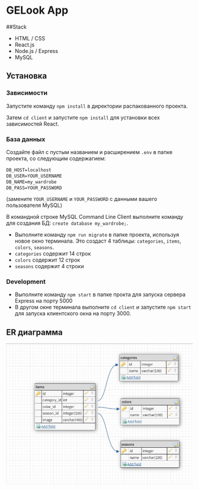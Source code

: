 # GELook App

##Stack 
  * HTML / CSS
  * React.js
  * Node.js / Express
  * MySQL

## Установка

### Зависимости

Запустите команду `npm install` в директории распакованного проекта.

Затем `cd client` и запустите `npm install` для установки всех зависимостей React.

### База данных

Создайте файл с пустым названием и расширением `.env` в папке проекта, со следующим содержагием:

```
DB_HOST=localhost
DB_USER=YOUR_USERNAME
DB_NAME=my_wardrobe
DB_PASS=YOUR_PASSWORD

```

(замените `YOUR_USERNAME` и `YOUR_PASSWORD` с данными вашего пользователя MySQL)

В командной строке MySQL Command Line Client выполните команду для создания БД: `create database my_wardrobe;`.

- Выполните команду `npm run migrate` в папке проекта, используя новое окно терминала. Это создаст 4 таблицы: `categories`, `items`, `colors`, `seasons`.
- `categories` содержит 14 строк
- `colors` содержит 12 строк
- `seasons` содержит 4 строки


### Development

- Выполните команду `npm start` в папке прокта для запуска сервера Express на порту 5000
- В другом окне терминала выполните `cd client` и запустите `npm start` для запуска клиентского окна на порту 3000.

## ER диаграмма

![alt text](./images/Untitled.png)
